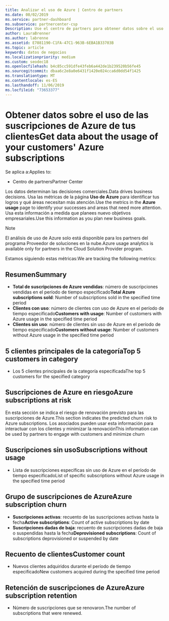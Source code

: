 ```yaml
---
title: Analizar el uso de Azure | Centro de partners
ms.date: 08/02/2019
ms.service: partner-dashboard
ms.subservice: partnercenter-csp
Description: Use el centro de partners para obtener datos sobre el uso de las suscripciones de Azure de sus clientes.
author: LauraBrenner
ms.author: labrenne
ms.assetid: E7081190-C1FA-47C1-963B-6EBA1B33703B
ms.topic: article
keywords: datos de negocios
ms.localizationpriority: medium
ms.custom: seodec18
ms.openlocfilehash: b4c85cc591dfe43feb6a442de1b239520b56fe45
ms.sourcegitcommit: dbaa6c2e8a0e6431f1420e024cca6d0dd54f1425
ms.translationtype: MT
ms.contentlocale: es-ES
ms.lasthandoff: 11/06/2019
ms.locfileid: "73653377"
---
```

# <a name="get-data-about-the-usage-of-your-customers-azure-subscriptions"></a><span data-ttu-id="739eb-104">Obtener datos sobre el uso de las suscripciones de Azure de tus clientes</span><span class="sxs-lookup"><span data-stu-id="739eb-104">Get data about the usage of your customers' Azure subscriptions</span></span>

<span data-ttu-id="739eb-105">Se aplica a:</span><span class="sxs-lookup"><span data-stu-id="739eb-105">Applies to:</span></span>

- <span data-ttu-id="739eb-106">Centro de partners</span><span class="sxs-lookup"><span data-stu-id="739eb-106">Partner Center</span></span>

<span data-ttu-id="739eb-107">Los datos determinan las decisiones comerciales.</span><span class="sxs-lookup"><span data-stu-id="739eb-107">Data drives business decisions.</span></span> <span data-ttu-id="739eb-108">Usa las métricas de la página **Uso de Azure** para identificar tus logros y qué áreas necesitan más atención.</span><span class="sxs-lookup"><span data-stu-id="739eb-108">Use the metrics in the **Azure usage** page to identify your successes and areas that need more attention.</span></span> <span data-ttu-id="739eb-109">Usa esta información a medida que planees nuevo objetivos empresariales.</span><span class="sxs-lookup"><span data-stu-id="739eb-109">Use this information as you plan new business goals.</span></span>

> [!NOTE]
> <span data-ttu-id="739eb-110">El análisis de uso de Azure solo está disponible para los partners del programa Proveedor de soluciones en la nube.</span><span class="sxs-lookup"><span data-stu-id="739eb-110">Azure usage  analytics is available only for partners in the Cloud Solution Provider program.</span></span>

<span data-ttu-id="739eb-111">Estamos siguiendo estas métricas:</span><span class="sxs-lookup"><span data-stu-id="739eb-111">We are tracking the following metrics:</span></span>

## <a name="summary"></a><span data-ttu-id="739eb-112">Resumen</span><span class="sxs-lookup"><span data-stu-id="739eb-112">Summary</span></span>

- <span data-ttu-id="739eb-113">**Total de suscripciones de Azure vendidas**: número de suscripciones vendidas en el período de tiempo especificado</span><span class="sxs-lookup"><span data-stu-id="739eb-113">**Total Azure subscriptions sold**: Number of subscriptions sold in the specified time period</span></span>  
- <span data-ttu-id="739eb-114">**Clientes con uso**: número de clientes con uso de Azure en el período de tiempo especificado</span><span class="sxs-lookup"><span data-stu-id="739eb-114">**Customers with usage**: Number of customers with Azure usage in the specified time period</span></span>  
- <span data-ttu-id="739eb-115">**Clientes sin uso**: número de clientes sin uso de Azure en el período de tiempo especificado</span><span class="sxs-lookup"><span data-stu-id="739eb-115">**Customers without usage**: Number of customers without Azure usage in the specified time period</span></span>  

## <a name="top-5-customers-in-category"></a><span data-ttu-id="739eb-116">5 clientes principales de la categoría</span><span class="sxs-lookup"><span data-stu-id="739eb-116">Top 5 customers in category</span></span>

- <span data-ttu-id="739eb-117">Los 5 clientes principales de la categoría especificada</span><span class="sxs-lookup"><span data-stu-id="739eb-117">The top 5 customers for the specified category</span></span>  

## <a name="azure-subscriptions-at-risk"></a><span data-ttu-id="739eb-118">Suscripciones de Azure en riesgo</span><span class="sxs-lookup"><span data-stu-id="739eb-118">Azure subscriptions at risk</span></span>

<span data-ttu-id="739eb-119">En esta sección se indica el riesgo de renovación previsto para las suscripciones de Azure.</span><span class="sxs-lookup"><span data-stu-id="739eb-119">This section indicates the predicted churn risk to Azure subscriptions.</span></span> <span data-ttu-id="739eb-120">Los asociados pueden usar esta información para interactuar con los clientes y minimizar la renovación</span><span class="sxs-lookup"><span data-stu-id="739eb-120">This information can be used by partners to engage with customers and minimize churn</span></span>

## <a name="subscriptions-without-usage"></a><span data-ttu-id="739eb-121">Suscripciones sin uso</span><span class="sxs-lookup"><span data-stu-id="739eb-121">Subscriptions without usage</span></span>

- <span data-ttu-id="739eb-122">Lista de suscripciones específicas sin uso de Azure en el período de tiempo especificado</span><span class="sxs-lookup"><span data-stu-id="739eb-122">List of specific subscriptions without Azure usage in the specified time period</span></span>  

## <a name="azure-subscription-churn"></a><span data-ttu-id="739eb-123">Grupo de suscripciones de Azure</span><span class="sxs-lookup"><span data-stu-id="739eb-123">Azure subscription churn</span></span>

- <span data-ttu-id="739eb-124">**Suscripciones activas**: recuento de las suscripciones activas hasta la fecha</span><span class="sxs-lookup"><span data-stu-id="739eb-124">**Active subscriptions**: Count of active subscriptions by date</span></span>  
- <span data-ttu-id="739eb-125">**Suscripciones dadas de baja**: recuento de suscripciones dadas de baja o suspendidas hasta la fecha</span><span class="sxs-lookup"><span data-stu-id="739eb-125">**Deprovisioned subscriptions**: Count of subscriptions deprovisioned or suspended by date</span></span>  

## <a name="customer-count"></a><span data-ttu-id="739eb-126">Recuento de clientes</span><span class="sxs-lookup"><span data-stu-id="739eb-126">Customer count</span></span>

- <span data-ttu-id="739eb-127">Nuevos clientes adquiridos durante el período de tiempo especificado</span><span class="sxs-lookup"><span data-stu-id="739eb-127">New customers acquired during the specified time period</span></span>  

## <a name="azure-subscription-retention"></a><span data-ttu-id="739eb-128">Retención de suscripciones de Azure</span><span class="sxs-lookup"><span data-stu-id="739eb-128">Azure subscription retention</span></span>

- <span data-ttu-id="739eb-129">Número de suscripciones que se renovaron.</span><span class="sxs-lookup"><span data-stu-id="739eb-129">The number of subscriptions that were renewed.</span></span>
